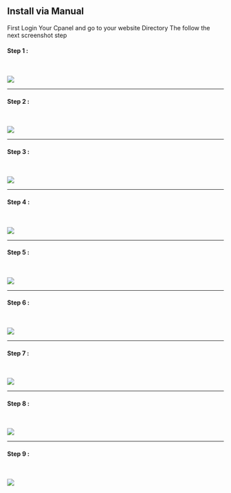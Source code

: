 ## Install via Manual

First Login Your Cpanel and go to your website Directory The follow the next screenshot step

<h4>Step 1 : </h4> <br>
<p><img src="/assets/transova/images/install-theme-manual/1.png"></p>
<hr>
<h4>Step 2 : </h4> <br>
<p><img src="/assets/transova/images/install-theme-manual/2.png"></p>
<hr>
<h4>Step 3 : </h4> <br>
<p><img src="/assets/transova/images/install-theme-manual/3.png"></p>
<hr>
<h4>Step 4 : </h4> <br>
<p><img src="/assets/transova/images/install-theme-manual/4.png"></p>
<hr>
<h4>Step 5 : </h4> <br>
<p><img src="/assets/transova/images/install-theme-manual/5.png"></p>
<hr>
<h4>Step 6 : </h4> <br>
<p><img src="/assets/transova/images/install-theme-manual/6.png"></p>
<hr>
<h4>Step 7 : </h4> <br>
<p><img src="/assets/transova/images/install-theme-manual/7.png"></p>
<hr>
<h4>Step 8 : </h4> <br>
<p><img src="/assets/transova/images/install-theme-manual/8.png"></p>
<hr>
<h4>Step 9 : </h4> <br>
<p><img src="/assets/transova/images/install-theme-manual/9.png"></p>

